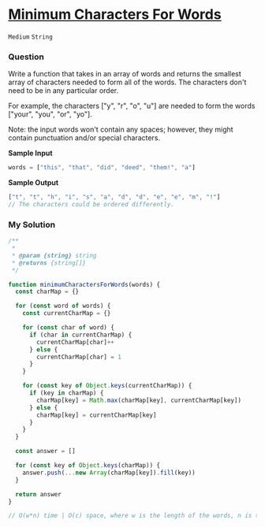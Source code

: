 # [Minimum Characters For Words](https://www.algoexpert.io/questions/minimum-characters-for-words)

`Medium` `String`

### Question
Write a function that takes in an array of words and returns the smallest array of characters needed to form all of the words. The characters don't need to be in any particular order.

For example, the characters ["y", "r", "o", "u"] are needed to form the words ["your", "you", "or", "yo"].

Note: the input words won't contain any spaces; however, they might contain punctuation and/or special characters.

**Sample Input**
```js
words = ["this", "that", "did", "deed", "them!", "a"]
```

**Sample Output**
```js
["t", "t", "h", "i", "s", "a", "d", "d", "e", "e", "m", "!"]
// The characters could be ordered differently.
```

### My Solution
```js
/**
 * 
 * @param {string} string 
 * @returns {string[]}
 */

function minimumCharactersForWords(words) {
  const charMap = {}

  for (const word of words) {
    const currentCharMap = {}

    for (const char of word) {
      if (char in currentCharMap) {
        currentCharMap[char]++
      } else {
        currentCharMap[char] = 1
      }
    }

    for (const key of Object.keys(currentCharMap)) {
      if (key in charMap) {
        charMap[key] = Math.max(charMap[key], currentCharMap[key])
      } else {
        charMap[key] = currentCharMap[key]
      }
    }
  }

  const answer = []

  for (const key of Object.keys(charMap)) {
    answer.push(...new Array(charMap[key]).fill(key))
  }

  return answer
}

// O(w*n) time | O(c) space, where w is the length of the words, n is the length of the longest word and c is the number of unique characters.

```
